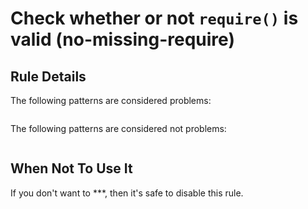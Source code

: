 # Check whether or not `require()` is valid (no-missing-require)

## Rule Details

The following patterns are considered problems:

```js
```

The following patterns are considered not problems:

```js
```

## When Not To Use It

If you don't want to ***, then it's safe to disable this rule.
